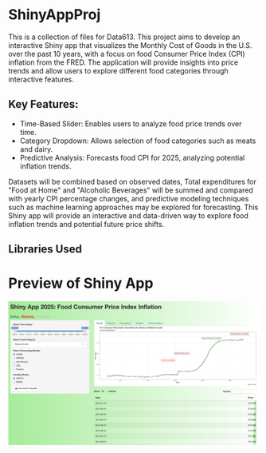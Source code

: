 # ShinyAppProj
This is a collection of files for Data613. This project aims to develop an interactive Shiny app that visualizes the Monthly Cost of Goods in the U.S. over the past 10 years, with a focus on food Consumer Price Index (CPI) inflation from the FRED. The application will provide insights into price trends and allow users to explore different food categories through interactive features.

## Key Features:
- Time-Based Slider: Enables users to analyze food price trends over time.
- Category Dropdown: Allows selection of food categories such as meats and dairy.
- Predictive Analysis: Forecasts food CPI for 2025, analyzing potential inflation trends.

Datasets will be combined based on observed dates, Total expenditures for "Food at Home" and "Alcoholic Beverages" will be summed and compared with yearly CPI percentage changes, and predictive modeling techniques such as machine learning approaches may be explored for forecasting. This Shiny app will provide an interactive and data-driven way to explore food inflation trends and potential future price shifts.

## Libraries Used 



# Preview of Shiny App

![](images/updated_shiny_dashboard.png)
